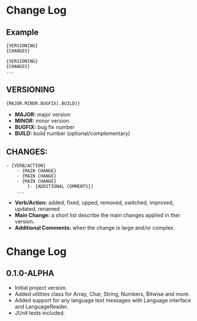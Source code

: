 # Change Log

## Example

```
{VERSIONING}
{CHANGES}

{VERSIONING}
{CHANGES}
...
```

## VERSIONING

```
{MAJOR.MINOR.BUGFIX[.BUILD]}
```

- **MAJOR:** major version
- **MINOR:** minor version
- **BUGFIX:** bug fix number
- **BUILD:** build number (optional/complementary)

## CHANGES:

```
- {VERB/ACTION}
	- {MAIN CHANGE}
	- {MAIN CHANGE}
	- {MAIN CHANGE}
		[- {ADDITIONAL COMMENTS}]
	...
```

- **Verb/Action:** added, fixed, upped, removed, switched, improved, updated, renamed
- **Main Change:** a short list describe the main changes applied in ther version.
- **Additional Comments:** when the change is large and/or complex.

# Change Log

## 0.1.0-ALPHA
- Initial project version.
- Added utilities class for Array, Char, String, Numbers, Bitwise and more.
- Added support for any language text messages with Language interface and LanguageReader.
- JUnit tests included.